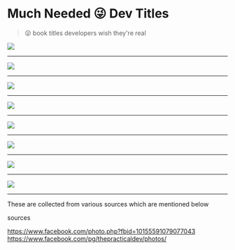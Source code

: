 ﻿# Much Needed 😜 Dev Titles

> 😜 book titles developers wish they're real

![](img/dev%20(3).jpg)

---

![](img/dev%20(2).jpg)

---

![](img/dev%20(1).jpg)

---

![](img/dev%20(4).jpg)

---

![](img/dev%20(5).jpg)

---

![](img/dev%20(6).jpg)

---

![](img/dev%20(7).jpg)

---

![](img/dev%20(8).jpg)

---

These are collected from various sources which are mentioned below 

sources

https://www.facebook.com/photo.php?fbid=10155591079077043
https://www.facebook.com/pg/thepracticaldev/photos/